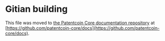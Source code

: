 Gitian building
================

This file was moved to [the Patentcoin Core documentation repository](https://github.com/patentcoin-core/docs/blob/master/gitian-building.md) at [https://github.com/patentcoin-core/docs](https://github.com/patentcoin-core/docs).
